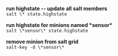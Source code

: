 **run highstate -- update all salt members**</br>
`salt \* state.highstate`

**run highstate for minions named \*sensor\***</br>
`salt \*sensor\* state.highstate`

**remove minion from salt grid**</br>
`salt-key -d \*sensor\*`